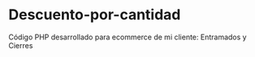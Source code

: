 # Descuento-por-cantidad
Código PHP desarrollado para ecommerce de mi cliente: Entramados y Cierres
